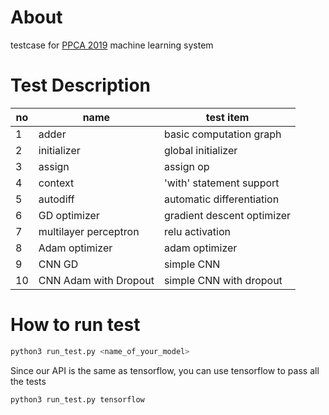 # About
testcase for [PPCA 2019](https://acm.sjtu.edu.cn/wiki/PPCA_2019) machine learning system

# Test Description
| no |    name     | test item |
|----| ----------- | --- |
| 1  | adder       | basic computation graph |
| 2  | initializer | global initializer |
| 3  | assign      | assign op |
| 4  | context     | 'with' statement support |
| 5  | autodiff    | automatic differentiation |
| 6  | GD optimizer   | gradient descent optimizer |
| 7  | multilayer perceptron | relu activation |
| 8  | Adam optimizer       | adam optimizer |
| 9  | CNN GD       | simple CNN |
| 10 | CNN Adam with Dropout | simple CNN with dropout |

# How to run test
```bash
python3 run_test.py <name_of_your_model>
```

Since our API is the same as tensorflow, you can use tensorflow to pass all the tests
```bash
python3 run_test.py tensorflow
```